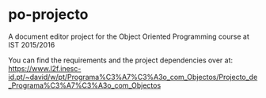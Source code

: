 # po-projecto
A document editor project for the Object Oriented Programming course at IST 2015/2016

You can find the requirements and the project dependencies over at:
https://www.l2f.inesc-id.pt/~david/w/pt/Programa%C3%A7%C3%A3o_com_Objectos/Projecto_de_Programa%C3%A7%C3%A3o_com_Objectos
